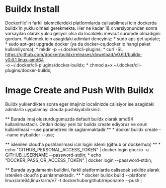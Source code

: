 # Buildx Install
Dockerfile'in farkli islemcilerdeki platformlarda calisabilmesi icin dockerda buildx'in yuklu olmasi gerekmekte.
Her ne kadar 18.x versiyonundan sonra varsayilan olarak yuklu geliyor olsa da localdeki mevcut surumde olmadigini gordum. 
Yuklemek icin asagidaki adimlari deneyiniz:
    * sudo apt-get update;
    * sudo apt-get upgrade docker (ya da docker-ce,docker.io hangi paket kullaniliyorsa);
    * mkdir -p ~/.docker/cli-plugins;
    * curl -SL https://github.com/docker/buildx/releases/download/v0.6.1/buildx-v0.6.1.linux-amd64 \
        -o ~/.docker/cli-plugins/docker-buildx;
    * chmod a+x ~/.docker/cli-plugins/docker-buildx;



# Image Create and Push With Buildx 
Buildx yuklendikten sonra eger imajiniz localinizde calisiyor ise asagidaki adimlarla uygulamayi clouda pushlayabilirsiniz.

** Burada imaj olusturdugumuzda default buildx olarak amd64 kullanilmaktadir. Ondan dolayi yeni bir buildx create ediyoruz ve onun kullanilmasi --use parametresi ile saglanmaktadir.**
    * docker buildx create --name mybuilder --use;

** islenilen cloud'a pushlanilmasi icin login islemi (github or dockerhub) **
    * echo "GITHUB_PERSONAL_ACCESS_TOKEN" | docker login ghcr.io -u GITHUB_USERNAME --password-stdin;
    * echo "DOCKER_PASS_OR_ACCESS_TOKEN" | docker login --password-stdin;

** Burada uygulamanin buildini, farkli platformlarda calisacak sekilde alarak istenilen cloud'a pushlanmaktadir. **
    * docker buildx build --platform linux/arm64,linux/arm/v7 -t dockerhuborgithub/reponame --push ;
